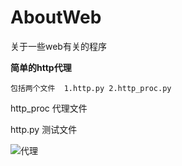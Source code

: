 AboutWeb
========

关于一些web有关的程序

**简单的http代理**

    包括两个文件  1.http.py 2.http_proc.py
    
http_proc 代理文件

http.py  测试文件

![代理](http://upload.wikimedia.org/wikipedia/commons/b/bb/Proxy_concept_en.svg)

